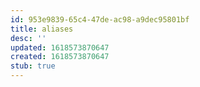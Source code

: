 ```yaml
---
id: 953e9839-65c4-47de-ac98-a9dec95801bf
title: aliases
desc: ''
updated: 1618573870647
created: 1618573870647
stub: true
---
```


